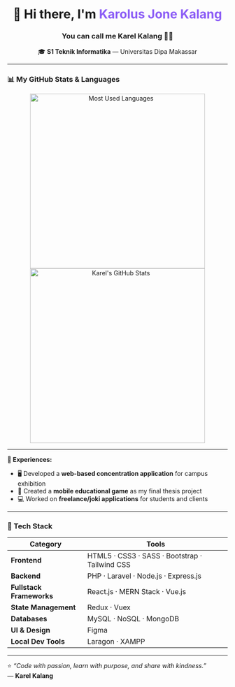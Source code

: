<!-- PROFILE HEADER -->
<h1 align="center">👋 Hi there, I'm <span style="color:#8b5cf6;">Karolus Jone Kalang</span></h1>
<h3 align="center">You can call me <b>Karel Kalang</b> 👨‍💻</h3>
<p align="center">🎓 <b>S1 Teknik Informatika</b> — Universitas Dipa Makassar</p>

---
### 📊 My GitHub Stats & Languages

<p align="center">
  <img width="400" src="https://github-readme-stats.vercel.app/api/top-langs/?username=Kharell&layout=compact&theme=tokyonight&hide_border=true&border_radius=10" alt="Most Used Languages" />
  <img width="400" src="https://github-readme-stats.vercel.app/api?username=Kharell&show_icons=true&theme=tokyonight&hide_border=true&border_radius=10" alt="Karel's GitHub Stats" />
</p>

---

**💼 Experiences:**
- 🖥️ Developed a **web-based concentration application** for campus exhibition  
- 📱 Created a **mobile educational game** as my final thesis project  
- 💻 Worked on **freelance/joki applications** for students and clients  

---

### 🧠 Tech Stack
| Category | Tools |
|-----------|-------|
| **Frontend** | HTML5 · CSS3 · SASS · Bootstrap · Tailwind CSS |
| **Backend** | PHP · Laravel · Node.js · Express.js |
| **Fullstack Frameworks** | React.js · MERN Stack · Vue.js |
| **State Management** | Redux · Vuex |
| **Databases** | MySQL · NoSQL · MongoDB |
| **UI & Design** | Figma |
| **Local Dev Tools** | Laragon · XAMPP |

---

⭐ *“Code with passion, learn with purpose, and share with kindness.”*  
— **Karel Kalang**
